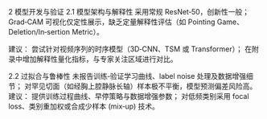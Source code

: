 2 模型开发与验证
2.1 模型架构与解释性
采用常规 ResNet‑50，创新性一般；
Grad‑CAM 可视化仅定性展示，缺乏定量解释性评估（如 Pointing Game、Deletion/In‑sertion Metric）。

建议：
尝试针对视频序列的时序模型（3D‑CNN、TSM 或 Transformer）；
在附录中增加解释性量化指标，与专家关注区域进行对比。


2.2 过拟合与鲁棒性
未报告训练‑验证学习曲线、label noise 处理及数据增强细节；
对罕见切面（如经胸上腔静脉长轴）样本极不平衡，模型预测偏差风险高。
建议：
提供训练过程曲线、早停策略与数据增强参数；
对低频类别采用 focal loss、类别重加权或合成少样本 (mix‑up) 技术。